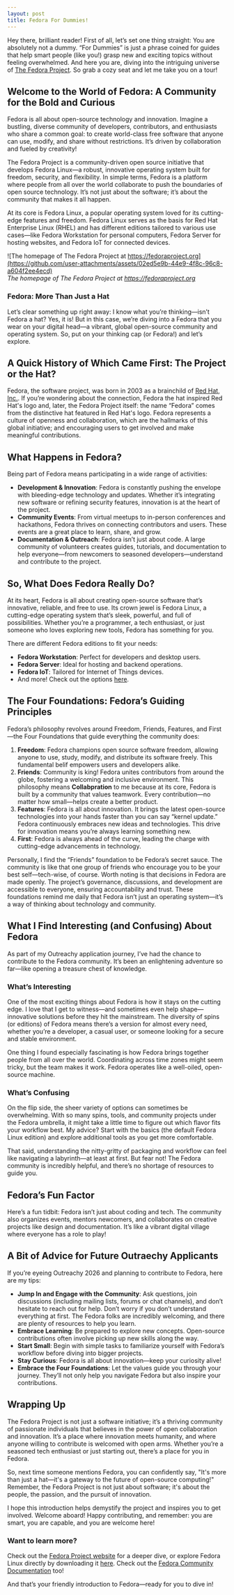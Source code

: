 ```yaml
---
layout: post
title: Fedora For Dummies!
---
```

Hey there, brilliant reader! First of all, let’s set one thing straight: You are absolutely not a dummy. “For Dummies” is just a phrase coined for guides that help smart people (like you!) grasp new and exciting topics without feeling overwhelmed. And here you are, diving into the intriguing universe of [The Fedora Project](https://fedoraproject.org/). So grab a cozy seat and let me take you on a tour!

## Welcome to the World of Fedora: A Community for the Bold and Curious
Fedora is all about open-source technology and innovation. Imagine a bustling, diverse community of developers, contributors, and enthusiasts who share a common goal: to create world-class free software that anyone can use, modify, and share without restrictions. It’s driven by collaboration and fueled by creativity!

The Fedora Project is a community-driven open source initiative that develops Fedora Linux—a robust, innovative operating system built for freedom, security, and flexibility. In simple terms, Fedora is a platform where people from all over the world collaborate to push the boundaries of open source technology. It’s not just about the software; it’s about the community that makes it all happen.

At its core is Fedora Linux, a popular operating system loved for its cutting-edge features and freedom. Fedora Linux serves as the basis for Red Hat Enterprise Linux (RHEL) and has different editions tailored to various use cases—like Fedora Workstation for personal computers, Fedora Server for hosting websites, and Fedora IoT for connected devices.

![The homepage of The Fedora Project at https://fedoraproject.org](https://github.com/user-attachments/assets/02ed5e9b-44e9-4f8c-96c8-a604f2ee4ecd)
<br>
*The homepage of The Fedora Project at https://fedoraproject.org*


### Fedora: More Than Just a Hat
Let’s clear something up right away: I know what you’re thinking—isn’t Fedora a hat? Yes, it is! But in this case, we’re diving into a Fedora that you wear on your digital head—a vibrant, global open-source community and operating system. So, put on your thinking cap (or Fedora!) and let’s explore.

## A Quick History of Which Came First: The Project or the Hat?
Fedora, the software project, was born in 2003 as a brainchild of [Red Hat, Inc.](https://www.redhat.com/). If you’re wondering about the connection, Fedora the hat inspired Red Hat&apos;s logo and, later, the Fedora Project itself: the name “Fedora” comes from the distinctive hat featured in Red Hat&apos;s logo. Fedora represents a culture of openness and collaboration, which are the hallmarks of this global initiative; and encouraging users to get involved and make meaningful contributions.

## What Happens in Fedora?
Being part of Fedora means participating in a wide range of activities:
- **Development & Innovation**: Fedora is constantly pushing the envelope with bleeding-edge technology and updates. Whether it’s integrating new software or refining security features, innovation is at the heart of the project.
- **Community Events**: From virtual meetups to in-person conferences and hackathons, Fedora thrives on connecting contributors and users. These events are a great place to learn, share, and grow.
- **Documentation & Outreach**: Fedora isn’t just about code. A large community of volunteers creates guides, tutorials, and documentation to help everyone—from newcomers to seasoned developers—understand and contribute to the project.

## So, What Does Fedora Really Do?
At its heart, Fedora is all about creating open-source software that’s innovative, reliable, and free to use. Its crown jewel is Fedora Linux, a cutting-edge operating system that’s sleek, powerful, and full of possibilities. Whether you’re a programmer, a tech enthusiast, or just someone who loves exploring new tools, Fedora has something for you.

There are different Fedora editions to fit your needs:

- **Fedora Workstation**: Perfect for developers and desktop users.
- **Fedora Server**: Ideal for hosting and backend operations.
- **Fedora IoT**: Tailored for Internet of Things devices.
- And more! Check out the options [here](https://getfedora.org/).


## The Four Foundations: Fedora’s Guiding Principles
Fedora’s philosophy revolves around Freedom, Friends, Features, and First—the Four Foundations that guide everything the community does:

1. **Freedom**: Fedora champions open source software freedom, allowing anyone to use, study, modify, and distribute its software freely. This fundamental belif empowers users and developers alike.
2. **Friends**: Community is king! Fedora unites contributors from around the globe, fostering a welcoming and inclusive environment. This philosophy means **Collabpration** to me because at its core, Fedora is built by a community that values teamwork. Every contribution—no matter how small—helps create a better product.
3. **Features**: Fedora is all about innovation. It brings the latest open-source technologies into your hands faster than you can say “kernel update.” Fedora continuously embraces new ideas and technologies. This drive for innovation means you’re always learning something new.
4. **First**: Fedora is always ahead of the curve, leading the charge with cutting-edge advancements in technology.

Personally, I find the “Friends” foundation to be Fedora’s secret sauce. The community is like that one group of friends who encourage you to be your best self—tech-wise, of course. Worth noting is that decisions in Fedora are made openly. The project’s governance, discussions, and development are accessible to everyone, ensuring accountability and trust. These foundations remind me daily that Fedora isn’t just an operating system—it’s a way of thinking about technology and community.

## What I Find Interesting (and Confusing) About Fedora
As part of my Outreachy application journey, I’ve had the chance to contribute to the Fedora community. It’s been an enlightening adventure so far—like opening a treasure chest of knowledge.
### What’s Interesting
One of the most exciting things about Fedora is how it stays on the cutting edge. I love that I get to witness—and sometimes even help shape—innovative solutions before they hit the mainstream. The diversity of spins (or editions) of Fedora means there’s a version for almost every need, whether you’re a developer, a casual user, or someone looking for a secure and stable environment.

One thing I found especially fascinating is how Fedora brings together people from all over the world. Coordinating across time zones might seem tricky, but the team makes it work. Fedora operates like a well-oiled, open-source machine.

### What’s Confusing
On the flip side, the sheer variety of options can sometimes be overwhelming. With so many spins, tools, and community projects under the Fedora umbrella, it might take a little time to figure out which flavor fits your workflow best. My advice? Start with the basics (the default Fedora Linux edition) and explore additional tools as you get more comfortable.

That said, understanding the nitty-gritty of packaging and workflow can feel like navigating a labyrinth—at least at first. But fear not! The Fedora community is incredibly helpful, and there’s no shortage of resources to guide you.


## Fedora’s Fun Factor
Here’s a fun tidbit: Fedora isn’t just about coding and tech. The community also organizes events, mentors newcomers, and collaborates on creative projects like design and documentation. It’s like a vibrant digital village where everyone has a role to play!


## A Bit of Advice for Future Outraechy Applicants
If you’re eyeing Outreachy 2026 and planning to contribute to Fedora, here are my tips:

- **Jump In and Engage with the Community**: Ask questions, join discussions (including mailing lists, forums or chat channels), and don’t hesitate to reach out for help. Don’t worry if you don’t understand everything at first. The Fedora folks are incredibly welcoming, and there are plenty of resources to help you learn.
- **Embrace Learning**: Be prepared to explore new concepts. Open-source contributions often involve picking up new skills along the way.
- **Start Small**: Begin with simple tasks to familiarize yourself with Fedora’s workflow before diving into bigger projects.
- **Stay Curious**: Fedora is all about innovation—keep your curiosity alive!
- **Embrace the Four Foundations**: Let the values guide you through your journey. They’ll not only help you navigate Fedora but also inspire your contributions.

## Wrapping Up
The Fedora Project is not just a software initiative; it’s a thriving community of passionate individuals that believes in the power of open collaboration and innovation. It’s a place where innovation meets humanity, and where anyone willing to contribute is welcomed with open arms. Whether you’re a seasoned tech enthusiast or just starting out, there’s a place for you in Fedora. 

So, next time someone mentions Fedora, you can confidently say, "It's more than just a hat—it's a gateway to the future of open-source computing!" Remember, the Fedora Project is not just about software; it's about the people, the passion, and the pursuit of innovation. 

I hope this introduction helps demystify the project and inspires you to get involved. Welcome aboard! Happy contributing, and remember: you are smart, you are capable, and you are welcome here!

### Want to learn more?
Check out the [Fedora Project website](https://fedoraproject.org/) for a deeper dive, or explore Fedora Linux directly by downloading it [here](https://getfedora.org/). Check out the [Fedora Community Documentation](https://docs.fedoraproject.org/) too!

And that’s your friendly introduction to Fedora—ready for you to dive in!

